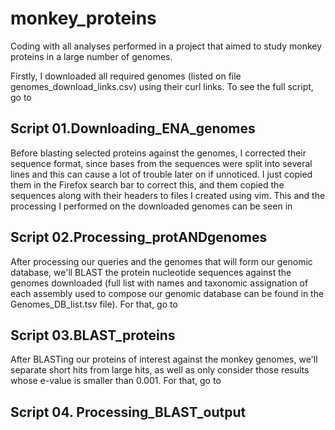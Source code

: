 # monkey_proteins
Coding with all analyses performed in a project that aimed to study monkey proteins in a large number of genomes. 

Firstly, I downloaded all required genomes (listed on file genomes_download_links.csv) using their curl links. To see the full script, go to
## Script 01.Downloading_ENA_genomes

Before blasting selected proteins against the genomes, I corrected their sequence format, since bases from the sequences were split into several lines and this can cause a lot of trouble later on if unnoticed. I just copied them in the Firefox search bar to correct this, and them copied the sequences along with their headers to files I created using vim. This and the processing I performed on the downloaded genomes can be seen in
## Script 02.Processing_protANDgenomes

After processing our queries and the genomes that will form our genomic database, we'll BLAST the protein nucleotide sequences against the genomes downloaded (full list with names and taxonomic assignation of each assembly used to compose our genomic database can be found in the Genomes_DB_list.tsv file). For that, go to 
## Script 03.BLAST_proteins

After BLASTing our proteins of interest against the monkey genomes, we'll separate short hits from large hits, as well as only consider those results whose e-value is smaller than 0.001. For that, go to 
## Script 04. Processing_BLAST_output
